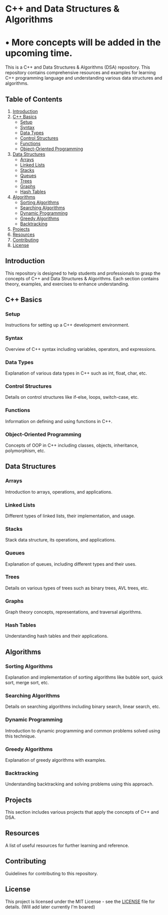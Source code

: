 # C++ and Data Structures & Algorithms

# • More concepts will be added in the upcoming time.

This is a C++ and Data Structures & Algorithms (DSA) repository. This repository contains comprehensive resources and examples for learning C++ programming language and understanding various data structures and algorithms.

## Table of Contents

1. [Introduction](#introduction)
2. [C++ Basics](#c-basics)
    - [Setup](#setup)
    - [Syntax](#syntax)
    - [Data Types](#data-types)
    - [Control Structures](#control-structures)
    - [Functions](#functions)
    - [Object-Oriented Programming](#object-oriented-programming)
3. [Data Structures](#data-structures)
    - [Arrays](#arrays)
    - [Linked Lists](#linked-lists)
    - [Stacks](#stacks)
    - [Queues](#queues)
    - [Trees](#trees)
    - [Graphs](#graphs)
    - [Hash Tables](#hash-tables)
4. [Algorithms](#algorithms)
    - [Sorting Algorithms](#sorting-algorithms)
    - [Searching Algorithms](#searching-algorithms)
    - [Dynamic Programming](#dynamic-programming)
    - [Greedy Algorithms](#greedy-algorithms)
    - [Backtracking](#backtracking)
5. [Projects](#projects)
6. [Resources](#resources)
7. [Contributing](#contributing)
8. [License](#license)

## Introduction

This repository is designed to help students and professionals to grasp the concepts of C++ and Data Structures & Algorithms. Each section contains theory, examples, and exercises to enhance understanding.

## C++ Basics

### Setup

Instructions for setting up a C++ development environment.

### Syntax

Overview of C++ syntax including variables, operators, and expressions.

### Data Types

Explanation of various data types in C++ such as int, float, char, etc.

### Control Structures

Details on control structures like if-else, loops, switch-case, etc.

### Functions

Information on defining and using functions in C++.

### Object-Oriented Programming

Concepts of OOP in C++ including classes, objects, inheritance, polymorphism, etc.

## Data Structures

### Arrays

Introduction to arrays, operations, and applications.

### Linked Lists

Different types of linked lists, their implementation, and usage.

### Stacks

Stack data structure, its operations, and applications.

### Queues

Explanation of queues, including different types and their uses.

### Trees

Details on various types of trees such as binary trees, AVL trees, etc.

### Graphs

Graph theory concepts, representations, and traversal algorithms.

### Hash Tables

Understanding hash tables and their applications.

## Algorithms

### Sorting Algorithms

Explanation and implementation of sorting algorithms like bubble sort, quick sort, merge sort, etc.

### Searching Algorithms

Details on searching algorithms including binary search, linear search, etc.

### Dynamic Programming

Introduction to dynamic programming and common problems solved using this technique.

### Greedy Algorithms

Explanation of greedy algorithms with examples.

### Backtracking

Understanding backtracking and solving problems using this approach.

## Projects

This section includes various projects that apply the concepts of C++ and DSA.

## Resources

A list of useful resources for further learning and reference.

## Contributing

Guidelines for contributing to this repository.

## License

This project is licensed under the MIT License - see the [LICENSE](LICENSE) file for details.
(Will add later currently I'm boared)